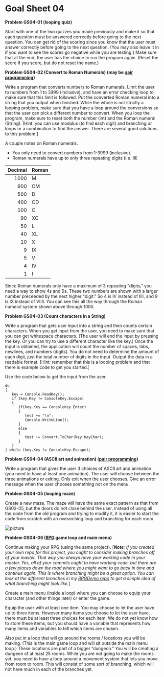 # Goal Sheet 04

**Problem GS04-01 (looping quiz)**

Start with one of the two quizzes you made previously and make it so that each question must be answered correctly before going to the next question.  You can get rid of the scoring since you know that the user must answer correctly before going to the next question.  (You may also leave it in if you want to see the scores go negative while you are testing.)  Make sure that at the end, the user has the choice to run the program again.  (Reset the score if you score, but do not reset the name.)

**Problem GS04-02 (Convert to Roman Numerals) (may be [pair programming](https://github.com/MichaelTMiyoshi/CSharpWithMiyoshi/blob/master/Problems/PairProgramming.md))**

Write a program that converts numbers to Roman numerals.  Limit the user to numbers from 1 to 3999 (inclusive), and have an error checking loop to make sure that this limit is followed.  Put the converted Roman numeral into a string that you output when finished.  While the whole is not strictly a looping problem, make sure that you have a loop around the conversions so that the user can pick a different number to convert.  When you loop the program, make sure to reset both the number (int) and the Roman numeral (String).  [Hint: you can use modulus (to find each digit) and branching or loops or a combination to find the answer.  There are several good solutions to this problem.]

A couple notes on Roman numerals.  
* You only need to convert numbers from 1-3999 (inclusive).
* Roman numerals have up to only three repeating digits (i.e. III)

Decimal | Roman
------: | -----
1000 | M
900 | CM
500 | D
400 | CD
100 | C
90 | XC
50 | L
40 | XL
10 | X
9 | IX
5 | V
4 | IV
1 | I

Since Roman numerals only have a maximum of 3 repeating "digits," you need a way to show 4s and 9s.  These two numbers are shown with a larger number preceeded by the next higher "digit."  So 4 is IV instead of IIII, and 9 is IX instead of VIIII.  You can see this all the way through the Roman numeral system shown above through 1000.

**Problem GS04-03 (Count characters in a String)**

Write a program that gets user input into a string and then counts certain characters.  When you get input from the user, you need to make sure that you can get whitespace characters.  (The user will end the input by pressing the <ESCAPE> key.  Or you can try to use a different character like the <ESC> key.)  Once the input is obtained, the application will count the number of spaces, tabs, newlines, and numbers (digits).  You do not need to determine the amount of each digit, just the total number of digits in the input.  Output the data in a readable format.  [Hint: remember that this is a looping problem and that there is example code to get you started.]  

Use the code below to get the input from the user.

```
do
{
   key = Console.ReadKey();
   if (key.Key != ConsoleKey.Escape)
   {
      if(key.Key == ConsoleKey.Enter)
      {
         test += "\n";
         Console.WriteLine();
      }
      else
      {
         test += Convert.ToChar(key.KeyChar);
      }
   }
} while (key.Key != ConsoleKey.Escape);
```
  
**Problem GS04-04 (ASCII art and animation) ([pair programming](https://github.com/MichaelTMiyoshi/CSharpWithMiyoshi/blob/master/Problems/PairProgramming.md))**

Write a program that gives the user 3 choices of ASCII art and animation (you need to have at least one animation).  The user will choose between the three animations or exiting.  Only exit when the user chooses.  Give an error message when the user chooses something not on the menu.

**Problem GS04-05 (looping maze)**

Create a new maze.  The maze will have the same exact pattern as that from GS03-05, but the doors do not close behind the user.  Instead of using all the code from the old program and trying to modify it, it is easier to start the code from scratch with an overarching loop and branching for each room.

![picture](https://github.com/MichaelTMiyoshi/CSharpWithMiyoshi/blob/main/images/CSharpMaze.png)

**Problem GS04-06 ([RPG](https://github.com/MichaelTMiyoshi/CPPwithMiyoshi/blob/master/Problems/RPG_Requirements.md)  game loop and main menu)**

Continue making your RPG (using the same project).  [_**Note**: If you created your own repo for this project, you ought to consider making branches off of your master.  That way you always have your working code in your master.  Yes, all of your commits ought to have working code, but there are a few places down the road where you might want to go back in time and continue again.  This is where branching might be a great option.  You can look at the different branches in my [RPGDemo repo](https://github.com/MichaelTMiyoshi/RPGDemo) to get a simple idea of what branching might look like._]

Create a main menu (inside a loop) where you can choose to equip your character (and other things later) or enter the game.

Equip the user with at least one item.  You may choose to let the user have up to three items.  However many items you choose to let the user have, there must be at least three choices for each item.  We do not yet know how to store these items, but you should have a variable that represents how many items and variables to tell which items are chosen.

Also put in a loop that will go around the rooms / locations you will be making.  (This is the main game loop and will sit outside the main menu loop.)  These locations are part of a bigger “dungeon.”  You will be creating a dungeon of at least 25 rooms.  While you are not going to make the rooms yet, you need to have a loop around a movement system that lets you move from room to room.  This will consist of some sort of branching, which will not have much in each of the branches yet.
